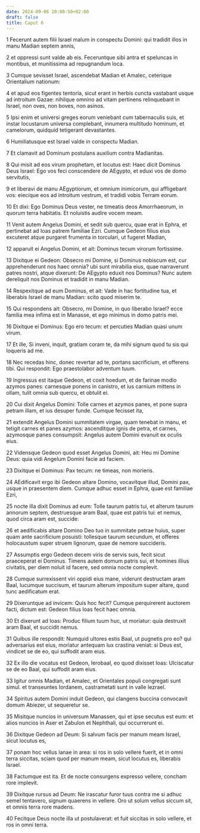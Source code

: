```yaml
---
date: 2024-09-06 20:00:50+02:00
draft: false
title: Caput 6
---
```





1 Fecerunt autem filii Israel malum in conspectu Domini: qui tradidit illos in manu Madian septem annis,

2 et oppressi sunt valde ab eis. Feceruntque sibi antra et speluncas in montibus, et munitissima ad repugnandum loca.

3 Cumque sevisset Israel, ascendebat Madian et Amalec, ceterique Orientalium nationum:

4 et apud eos figentes tentoria, sicut erant in herbis cuncta vastabant usque ad introitum Gazae: nihilque omnino ad vitam pertinens relinquebant in Israel, non oves, non boves, non asinos.

5 Ipsi enim et universi greges eorum veniebant cum tabernaculis suis, et instar locustarum universa complebant, innumera multitudo hominum, et camelorum, quidquid tetigerant devastantes.

6 Humiliatusque est Israel valde in conspectu Madian.

7 Et clamavit ad Dominum postulans auxilium contra Madianitas.

8 Qui misit ad eos virum prophetam, et locutus est: Haec dicit Dominus Deus Israel: Ego vos feci conscendere de AEgypto, et eduxi vos de domo servitutis,

9 et liberavi de manu AEgyptiorum, et omnium inimicorum, qui affligebant vos: eiecique eos ad introitum vestrum, et tradidi vobis Terram eorum.

10 Et dixi: Ego Dominus Deus vester, ne timeatis deos Amorrhaeorum, in quorum terra habitatis. Et noluistis audire vocem meam.

11 Venit autem Angelus Domini, et sedit sub quercu, quae erat in Ephra, et pertinebat ad Ioas patrem familiae Ezri. Cumque Gedeon filius eius excuteret atque purgaret frumenta in torculari, ut fugeret Madian,

12 apparuit ei Angelus Domini, et ait: Dominus tecum virorum fortissime.

13 Dixitque ei Gedeon: Obsecro mi Domine, si Dominus nobiscum est, cur apprehenderunt nos haec omnia? ubi sunt mirabilia eius, quae narraverunt patres nostri, atque dixerunt: De AEgypto eduxit nos Dominus? Nunc autem dereliquit nos Dominus et tradidit in manu Madian.

14 Respexitque ad eum Dominus, et ait: Vade in hac fortitudine tua, et liberabis Israel de manu Madian: scito quod miserim te.

15 Qui respondens ait: Obsecro, mi Domine, in quo liberabo Israel? ecce familia mea infima est in Manasse, et ego minimus in domo patris mei.

16 Dixitque ei Dominus: Ego ero tecum: et percuties Madian quasi unum virum.

17 Et ille, Si inveni, inquit, gratiam coram te, da mihi signum quod tu sis qui loqueris ad me.

18 Nec recedas hinc, donec revertar ad te, portans sacrificium, et offerens tibi. Qui respondit: Ego praestolabor adventum tuum.

19 Ingressus est itaque Gedeon, et coxit hoedum, et de farinae modio azymos panes: carnesque ponens in canistro, et ius carnium mittens in ollam, tulit omnia sub quercu, et obtulit ei.

20 Cui dixit Angelus Domini: Tolle carnes et azymos panes, et pone supra petram illam, et ius desuper funde. Cumque fecisset ita,

21 extendit Angelus Domini summitatem virgae, quam tenebat in manu, et tetigit carnes et panes azymos: ascenditque ignis de petra, et carnes, azymosque panes consumpsit: Angelus autem Domini evanuit ex oculis eius.

22 Vidensque Gedeon quod esset Angelus Domini, ait: Heu mi Domine Deus: quia vidi Angelum Domini facie ad faciem.

23 Dixitque ei Dominus: Pax tecum: ne timeas, non morieris.

24 AEdificavit ergo ibi Gedeon altare Domino, vocavitque illud, Domini pax, usque in praesentem diem. Cumque adhuc esset in Ephra, quae est familiae Ezri,

25 nocte illa dixit Dominus ad eum: Tolle taurum patris tui, et alterum taurum annorum septem, destruesque aram Baal, quae est patris tui: et nemus, quod circa aram est, succide:

26 et aedificabis altare Domino Deo tuo in summitate petrae huius, super quam ante sacrificium posuisti: tollesque taurum secundum, et offeres holocaustum super struem lignorum, quae de nemore succideris.

27 Assumptis ergo Gedeon decem viris de servis suis, fecit sicut praeceperat ei Dominus. Timens autem domum patris sui, et homines illius civitatis, per diem noluit id facere, sed omnia nocte complevit.

28 Cumque surrexissent viri oppidi eius mane, viderunt destructam aram Baal, lucumque succisum, et taurum alterum impositum super altare, quod tunc aedificatum erat.

29 Dixeruntque ad invicem: Quis hoc fecit? Cumque perquirerent auctorem facti, dictum est: Gedeon filius Ioas fecit haec omnia.

30 Et dixerunt ad Ioas: Produc filium tuum huc, ut moriatur: quia destruxit aram Baal, et succidit nemus.

31 Quibus ille respondit: Numquid ultores estis Baal, ut pugnetis pro eo? qui adversarius est eius, moriatur antequam lux crastina veniat: si Deus est, vindicet se de eo, qui suffodit aram eius.

32 Ex illo die vocatus est Gedeon, Ierobaal, eo quod dixisset Ioas: Ulciscatur se de eo Baal, qui suffodit aram eius.

33 Igitur omnis Madian, et Amalec, et Orientales populi congregati sunt simul. et transeuntes Iordanem, castrametati sunt in valle Iezrael.

34 Spiritus autem Domini induit Gedeon, qui clangens buccina convocavit domum Abiezer, ut sequeretur se.

35 Misitque nuncios in universum Manassen, qui et ipse secutus est eum: et alios nuncios in Aser et Zabulon et Nephthali, qui occurrerunt ei.

36 Dixitque Gedeon ad Deum: Si salvum facis per manum meam Israel, sicut locutus es,

37 ponam hoc vellus lanae in area: si ros in solo vellere fuerit, et in omni terra siccitas, sciam quod per manum meam, sicut locutus es, liberabis Israel.

38 Factumque est ita. Et de nocte consurgens expresso vellere, concham rore implevit.

39 Dixitque rursus ad Deum: Ne irascatur furor tuus contra me si adhuc semel tentavero, signum quaerens in vellere. Oro ut solum vellus siccum sit, et omnis terra rore madens.

40 Fecitque Deus nocte illa ut postulaverat: et fuit siccitas in solo vellere, et ros in omni terra.

